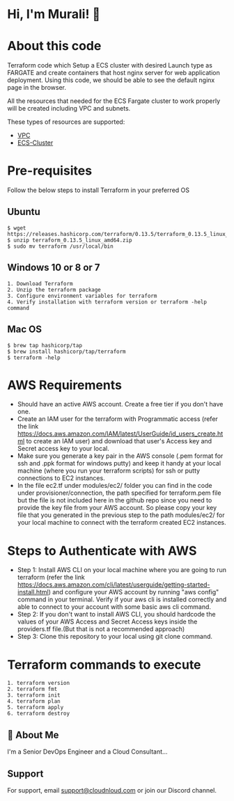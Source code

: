 # Hi, I'm Murali! 👋

# About this code

Terraform code which Setup a ECS cluster with desired Launch type as FARGATE and create containers that host nginx server for web application deployment. Using this code, we should be able to see the default nginx page in the browser.

All the resources that needed for the ECS Fargate cluster to work properly will be created including VPC and subnets.

These types of resources are supported:

- [VPC](https://github.com/cloudnloud/terraform-usecases/blob/master/aws-ecs-nginx/vpc.tf)
- [ECS-Cluster](https://github.com/cloudnloud/terraform-usecases/blob/master/aws-ecs-nginx/ecs-cluster.tf)



# Pre-requisites

Follow the below steps to install Terraform in your preferred OS

## Ubuntu

    $ wget https://releases.hashicorp.com/terraform/0.13.5/terraform_0.13.5_linux_amd64.zip
    $ unzip terraform_0.13.5_linux_amd64.zip
    $ sudo mv terraform /usr/local/bin

## Windows 10 or 8 or 7
    1. Download Terraform
    2. Unzip the terraform package
    3. Configure environment variables for terraform
    4. Verify installation with terraform version or terraform -help command

## Mac OS
    $ brew tap hashicorp/tap    
    $ brew install hashicorp/tap/terraform
    $ terraform -help

# AWS Requirements
 - Should have an active AWS account. Create a free tier if you don't have one.
 - Create an IAM user for the terraform with Programmatic access (refer the link https://docs.aws.amazon.com/IAM/latest/UserGuide/id_users_create.html to create an IAM user) and download that user's Access key and Secret access key to your local.
 - Make sure you generate a key pair in the AWS console (.pem format for ssh and .ppk format for windows putty) and keep it handy at your local machine (where you run your terraform scripts) for ssh or putty connections to EC2 instances.
 - In the file ec2.tf under modules/ec2/ folder you can find in the code under provisioner/connection, the path specified for terraform.pem file but the file is not included here in the github repo since you need to provide the key file from your AWS account. So please copy your key file that you generated in the previous step to the path modules/ec2/ for your local machine to connect with the terraform created EC2 instances.
 
# Steps to Authenticate with AWS

- Step 1:  Install AWS CLI on your local machine where you are going to run terraform (refer the link https://docs.aws.amazon.com/cli/latest/userguide/getting-started-install.html) and configure your AWS account by running "aws config" command in your terminal. Verify if your aws cli is installed correctly and able to connect to your account with some basic aws cli command.
- Step 2:  If you don't want to install AWS CLI, you should hardcode the values of your AWS Access and Secret Access keys inside the providers.tf file.(But that is not a recommended approach)
- Step 3:  Clone this repository to your local using git clone <url> command.

# Terraform commands to execute

    1. terraform version
    2. terraform fmt
    3. terraform init
    4. terraform plan
    5. terraform apply
    6. terraform destroy
    

## 🚀 About Me
I'm a Senior DevOps Engineer and a Cloud Consultant...


## Support
For support, email support@cloudnloud.com or join our Discord channel.


